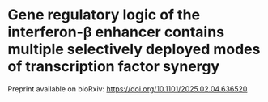 # Gene regulatory logic of the interferon-β enhancer contains multiple selectively deployed modes of transcription factor synergy

Preprint available on bioRxiv: https://doi.org/10.1101/2025.02.04.636520
